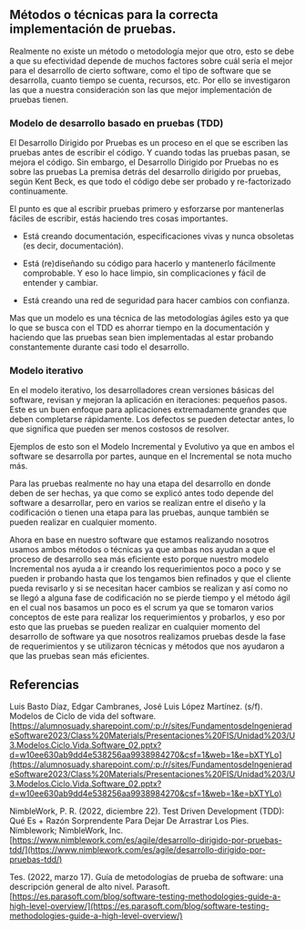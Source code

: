 ## Métodos o técnicas para la correcta implementación de pruebas.

Realmente no existe un método o metodología mejor que otro, esto se debe a que su efectividad depende de muchos factores sobre cuál sería el mejor para el desarrollo de cierto software, como el tipo de software que se desarrolla, cuanto tiempo se cuenta, recursos, etc. Por ello se investigaron las que a nuestra consideración son las que mejor implementación de pruebas tienen.

### Modelo de desarrollo basado en pruebas (TDD)

El Desarrollo Dirigido por Pruebas es un proceso en el que se escriben las pruebas antes de escribir el código. Y cuando todas las pruebas pasan, se mejora el código. Sin embargo, el Desarrollo Dirigido por Pruebas no es sobre las pruebas La premisa detrás del desarrollo dirigido por pruebas, según Kent Beck, es que todo el código debe ser probado y re-factorizado continuamente.

El punto es que al escribir pruebas primero y esforzarse por mantenerlas fáciles de escribir, estás haciendo tres cosas importantes.

-   Está creando documentación, especificaciones vivas y nunca obsoletas (es decir, documentación).
    
-   Está (re)diseñando su código para hacerlo y mantenerlo fácilmente comprobable. Y eso lo hace limpio, sin complicaciones y fácil de entender y cambiar.
    
-   Está creando una red de seguridad para hacer cambios con confianza.
    

Mas que un modelo es una técnica de las metodologías ágiles esto  ya que lo que se busca con el TDD es ahorrar tiempo en la documentación y haciendo que las pruebas sean bien implementadas al estar probando constantemente durante casi todo el desarrollo.

### Modelo iterativo

En el modelo iterativo, los desarrolladores crean versiones básicas del software, revisan y mejoran la aplicación en iteraciones: pequeños pasos. Este es un buen enfoque para aplicaciones extremadamente grandes que deben completarse rápidamente. Los defectos se pueden detectar antes, lo que significa que pueden ser menos costosos de resolver.

Ejemplos de esto son el Modelo Incremental y Evolutivo ya que en ambos el software se desarrolla por partes, aunque en el Incremental se nota mucho más.

Para las pruebas realmente no hay una etapa del desarrollo en donde deben de ser hechas, ya que como se explicó antes todo depende del software a desarrollar, pero en varios se realizan entre el diseño y la codificación o tienen una etapa para las pruebas, aunque también se pueden realizar en cualquier momento.

Ahora en base en nuestro software que estamos realizando nosotros usamos ambos métodos o técnicas ya que ambas nos ayudan a que el proceso de desarrollo sea más eficiente esto porque nuestro modelo Incremental nos ayuda a ir creando los requerimientos poco a poco y se pueden ir probando hasta que los tengamos bien refinados y que el cliente pueda revisarlo y si se necesitan hacer cambios se realizan y así como no se llegó a alguna fase de codificación no se pierde tiempo y el método ágil en el cual nos basamos un poco es el scrum ya que se tomaron varios conceptos de este para realizar los requerimientos y probarlos, y eso por esto que las pruebas se pueden realizar en cualquier momento del desarrollo de software ya que nosotros realizamos pruebas desde la fase de requerimientos y se utilizaron técnicas y métodos que nos ayudaron a que las pruebas sean más eficientes.

## Referencias

Luis Basto Díaz, Edgar Cambranes, José Luis López Martínez. (s/f). Modelos de Ciclo de vida del software. [https://alumnosuady.sharepoint.com/:p:/r/sites/FundamentosdeIngenieradeSoftware2023/Class%20Materials/Presentaciones%20FIS/Unidad%203/U3.Modelos.Ciclo.Vida.Software_02.pptx?d=w10ee630ab9dd4e538256aa9938984270&csf=1&web=1&e=bXTYLo](https://alumnosuady.sharepoint.com/:p:/r/sites/FundamentosdeIngenieradeSoftware2023/Class%20Materials/Presentaciones%20FIS/Unidad%203/U3.Modelos.Ciclo.Vida.Software_02.pptx?d=w10ee630ab9dd4e538256aa9938984270&csf=1&web=1&e=bXTYLo)

NimbleWork, P. R. (2022, diciembre 22). Test Driven  Development (TDD): Qué Es + Razón Sorprendente Para Dejar De Arrastrar Los Pies. Nimblework; NimbleWork, Inc. [https://www.nimblework.com/es/agile/desarrollo-dirigido-por-pruebas-tdd/](https://www.nimblework.com/es/agile/desarrollo-dirigido-por-pruebas-tdd/)

Tes. (2022, marzo 17). Guía de metodologías de prueba de software: una descripción general de alto nivel. Parasoft. [https://es.parasoft.com/blog/software-testing-methodologies-guide-a-high-level-overview/](https://es.parasoft.com/blog/software-testing-methodologies-guide-a-high-level-overview/)
